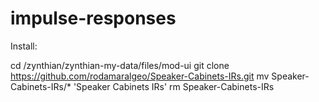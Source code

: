 # impulse-responses

Install: 

cd /zynthian/zynthian-my-data/files/mod-ui
git clone https://github.com/rodamaralgeo/Speaker-Cabinets-IRs.git
mv Speaker-Cabinets-IRs/* 'Speaker Cabinets IRs'
rm Speaker-Cabinets-IRs
